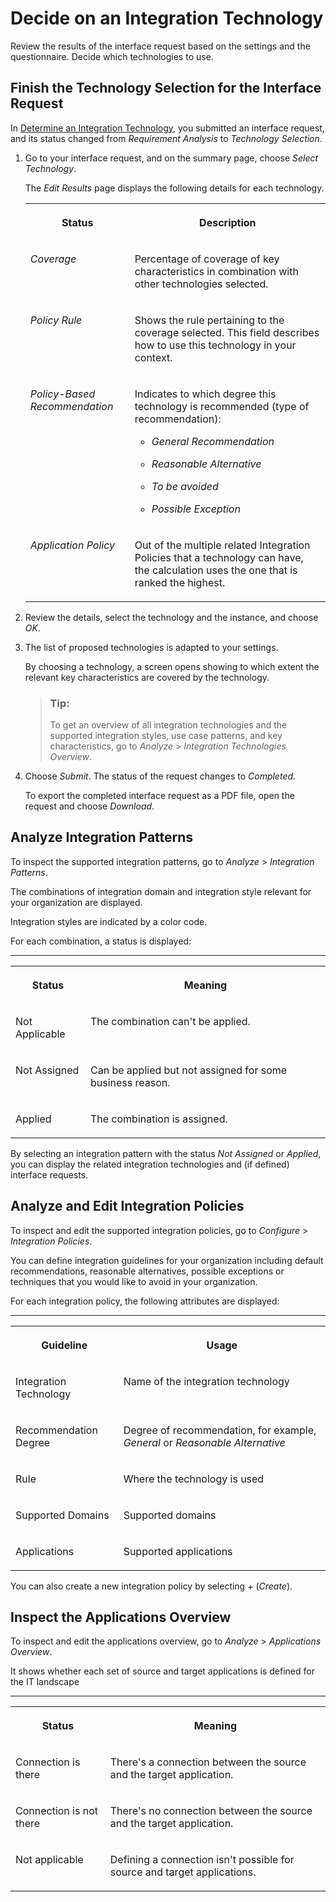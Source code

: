 <!-- loiofb4bc24faec44bdb9cdc1d02d9b5ca99 -->

# Decide on an Integration Technology

Review the results of the interface request based on the settings and the questionnaire. Decide which technologies to use.



<a name="loiofb4bc24faec44bdb9cdc1d02d9b5ca99__section_mn3_52y_5sb"/>

## Finish the Technology Selection for the Interface Request

In [Determine an Integration Technology](determine-an-integration-technology-69b6dae.md), you submitted an interface request, and its status changed from *Requirement Analysis* to *Technology Selection*.

1.  Go to your interface request, and on the summary page, choose *Select Technology*.

    The *Edit Results* page displays the following details for each technology.


    <table>
    <tr>
    <th valign="top">

    Status
    
    </th>
    <th valign="top">

    Description
    
    </th>
    </tr>
    <tr>
    <td valign="top">
    
    *Coverage*
    
    </td>
    <td valign="top">
    
    Percentage of coverage of key characteristics in combination with other technologies selected.
    
    </td>
    </tr>
    <tr>
    <td valign="top">
    
    *Policy Rule* 
    
    </td>
    <td valign="top">
    
    Shows the rule pertaining to the coverage selected. This field describes how to use this technology in your context.
    
    </td>
    </tr>
    <tr>
    <td valign="top">
    
    *Policy-Based Recommendation*
    
    </td>
    <td valign="top">
    
    Indicates to which degree this technology is recommended \(type of recommendation\):

    -   *General Recommendation*

    -   *Reasonable Alternative*
    -   *To be avoided*
    -   *Possible Exception*


    
    </td>
    </tr>
    <tr>
    <td valign="top">
    
    *Application Policy*
    
    </td>
    <td valign="top">
    
    Out of the multiple related Integration Policies that a technology can have, the calculation uses the one that is ranked the highest.
    
    </td>
    </tr>
    </table>
    
2.  Review the details, select the technology and the instance, and choose *OK*.

3.  The list of proposed technologies is adapted to your settings.

    By choosing a technology, a screen opens showing to which extent the relevant key characteristics are covered by the technology.

    > ### Tip:  
    > To get an overview of all integration technologies and the supported integration styles, use case patterns, and key characteristics, go to *Analyze* \> *Integration Technologies Overview*.

4.  Choose *Submit*. The status of the request changes to *Completed*.

    To export the completed interface request as a PDF file, open the request and choose *Download*.




<a name="loiofb4bc24faec44bdb9cdc1d02d9b5ca99__section_mmx_phc_psb"/>

## Analyze Integration Patterns

To inspect the supported integration patterns, go to *Analyze* \> *Integration Patterns*.

The combinations of integration domain and integration style relevant for your organization are displayed.

Integration styles are indicated by a color code.

For each combination, a status is displayed:

****


<table>
<tr>
<th valign="top">

Status

</th>
<th valign="top">

Meaning

</th>
</tr>
<tr>
<td valign="top">

Not Applicable

</td>
<td valign="top">

The combination can't be applied.

</td>
</tr>
<tr>
<td valign="top">

Not Assigned

</td>
<td valign="top">

Can be applied but not assigned for some business reason.

</td>
</tr>
<tr>
<td valign="top">

Applied

</td>
<td valign="top">

The combination is assigned.

</td>
</tr>
</table>

By selecting an integration pattern with the status *Not Assigned* or *Applied*, you can display the related integration technologies and \(if defined\) interface requests.



<a name="loiofb4bc24faec44bdb9cdc1d02d9b5ca99__section_jh3_rhc_psb"/>

## Analyze and Edit Integration Policies

To inspect and edit the supported integration policies, go to *Configure* \> *Integration Policies*.

You can define integration guidelines for your organization including default recommendations, reasonable alternatives, possible exceptions or techniques that you would like to avoid in your organization.

For each integration policy, the following attributes are displayed:

****


<table>
<tr>
<th valign="top">

Guideline

</th>
<th valign="top">

Usage

</th>
</tr>
<tr>
<td valign="top">

Integration Technology

</td>
<td valign="top">

Name of the integration technology

</td>
</tr>
<tr>
<td valign="top">

Recommendation Degree

</td>
<td valign="top">

Degree of recommendation, for example, *General* or *Reasonable Alternative*

</td>
</tr>
<tr>
<td valign="top">

Rule

</td>
<td valign="top">

Where the technology is used

</td>
</tr>
<tr>
<td valign="top">

Supported Domains

</td>
<td valign="top">

Supported domains

</td>
</tr>
<tr>
<td valign="top">

Applications

</td>
<td valign="top">

Supported applications

</td>
</tr>
</table>

You can also create a new integration policy by selecting *\+* \(*Create*\).



<a name="loiofb4bc24faec44bdb9cdc1d02d9b5ca99__section_fhj_rhc_psb"/>

## Inspect the Applications Overview

To inspect and edit the applications overview, go to *Analyze* \> *Applications Overview*.

It shows whether each set of source and target applications is defined for the IT landscape

****


<table>
<tr>
<th valign="top">

Status

</th>
<th valign="top">

Meaning

</th>
</tr>
<tr>
<td valign="top">

Connection is there

</td>
<td valign="top">

There's a connection between the source and the target application.

</td>
</tr>
<tr>
<td valign="top">

Connection is not there

</td>
<td valign="top">

There's no connection between the source and the target application.

</td>
</tr>
<tr>
<td valign="top">

Not applicable

</td>
<td valign="top">

Defining a connection isn't possible for source and target applications.

</td>
</tr>
</table>

